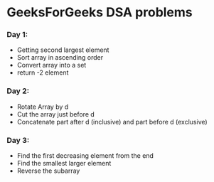 # GeeksForGeeks DSA problems

### Day 1:
- Getting second largest element
- Sort array in ascending order
- Convert array into a set
- return -2 element

### Day 2:
- Rotate Array by d
- Cut the array just before d
- Concatenate part after d (inclusive) and part before d (exclusive)

### Day 3:
- Find the first decreasing element from the end
- Find the smallest larger element
- Reverse the subarray

